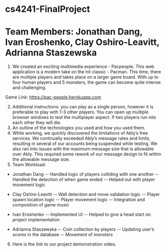 # cs4241-FinalProject
# Team Members: Jonathan Dang, Ivan Eroshenko, Clay Oshiro-Leavitt, Adrianna Staszewska

1. We created an exciting multimedia experience - Pacpeople. This web application is a modern take on the hit classic - Pacman. This time, there are multiple players and takes place on a larger game board. With up to four human players and 5 monsters, the game can become quite intense and challenging.

Game Link: https://pac-people.herokuapp.com

2. Additional instructions: you can play as a single person, however it is preferable to play with 1-3 other players. You can open up multiple browser windows to test the multiplayer aspect. If two players run into each other they will die.
3. An outline of the technologies you used and how you used them.
4. While working, we quickly discovered the limitations of Ably’s free services. We continually exceeded Ably’s message rates and limits, resulting in several of our accounts being suspended while testing. We also ran into issues with the maximum message size that is allowable over Ably. This required some rework of our message design to fit within the allowable message size.
5. Team Workload:
- Jonathan Dang
-- Handled logic of players colliding with one another
-- Handled the detection of when game ended
-- Helped out with player movement logic
- Clay Oshiro-Leavitt
-- Wall detection and move validation logic
-- Player spawn location logic
-- Player movement logic
-- Integration and composition of game music
- Ivan Eroshenko
-- Implemented UI
-- Helped to give a head start on project implementation

- Adrianna Staszewska
-- Coin collection by players
-- Updating user’s scores in the database 
-- Movement of monsters 

6. Here is the link to our project demonstration video.
